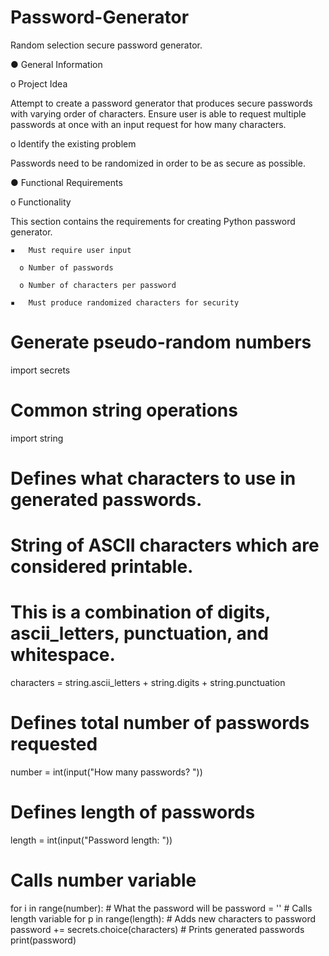 # Password-Generator
Random selection secure password generator.

●	General Information

  o	Project Idea
  
Attempt to create a password generator that produces secure passwords with varying order of characters. Ensure user is able to request multiple passwords at once with an input request for how many characters.

  o	Identify the existing problem
  
Passwords need to be randomized in order to be as secure as possible.

●	Functional Requirements

  o	Functionality
  
  This section contains the requirements for creating Python password generator.
  
    ▪	Must require user input
    
      o	Number of passwords
      
      o	Number of characters per password
      
    ▪	Must produce randomized characters for security

# Generate pseudo-random numbers
import secrets

# Common string operations
import string

# Defines what characters to use in generated passwords.
# String of ASCII characters which are considered printable.
# This is a combination of digits, ascii_letters, punctuation, and whitespace.
characters = string.ascii_letters + string.digits + string.punctuation

# Defines total number of passwords requested
number = int(input("How many passwords? "))

# Defines length of passwords
length = int(input("Password length: "))

# Calls number variable
for i in range(number):
    # What the password will be
    password = ''
    # Calls length variable
    for p in range(length):
        # Adds new characters to password
        password += secrets.choice(characters)
    # Prints generated passwords
    print(password)
